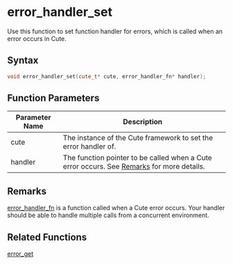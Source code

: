 # error_handler_set

Use this function to set function handler for errors, which is called when an error occurs in Cute.

## Syntax

```cpp
void error_handler_set(cute_t* cute, error_handler_fn* handler);
```

## Function Parameters

Parameter Name | Description
--- | ---
cute | The instance of the Cute framework to set the error handler of.
handler | The function pointer to be called when a Cute error occurs. See [Remarks](https://github.com/RandyGaul/cute_framework/new/master/doc/cute/error_handler_set.md#Remarks) for more details.

## Remarks

[error_handler_fn](https://github.com/RandyGaul/cute_framework/blob/master/doc/cute/error_handler_fn.md) is a function called when a Cute error occurs. Your handler should be able to handle multiple calls from a concurrent environment.

## Related Functions

[error_get](https://github.com/RandyGaul/cute_framework/blob/master/doc/cute/error_get.md)
